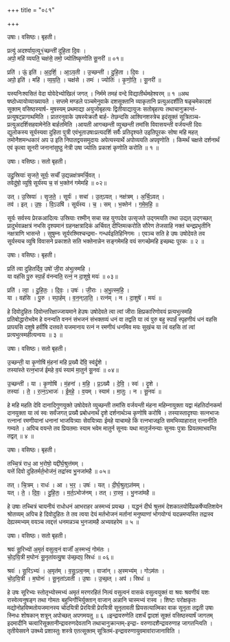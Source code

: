 +++
title = "०८१"

+++


उषाः। वसिष्ठः। बृहती।

प्रत्यु॑ अदर्श्याय॒त्यु१॒॑च्छन्ती॑ दुहि॒ता दि॒वः ।  
अपो॒ महि॑ व्ययति॒ चक्ष॑से॒ तमो॒ ज्योति॑ष्कृणोति सू॒नरी॑ ॥ ०१॥

प्रति॑ । ऊं॒ इति॑ । अ॒द॒र्शि॒ । आ॒ऽय॒ती । उ॒च्छन्ती॑ । दु॒हि॒ता । दि॒वः ।  
अपो॒ इति॑ । महि॑ । व्य॒य॒ति॒ । चक्ष॑से । तमः॑ । ज्योतिः॑ । कृ॒णो॒ति॒ । सू॒नरी॑ ॥

यस्यनिःश्वसितं वेदा योवेदेभ्योखिलं जगत् । निर्ममे तमहं वन्दे विद्यातीर्थमहेश्वरम् ॥ १ ॥अथ षष्ठोध्यायोव्याख्यायते । सप्तमे मण्डले पञ्चमेनुवाके दशसूक्तानि व्याकृतानि प्रत्युअदर्शीति षळृचमेकादशं सूक्तम् वसिष्ठस्यार्ष- मुषस्यम् प्रथमाद्या अयुजोबृहत्यः द्वितीयाद्यायुजः सतोबृहत्यः तथाचानुक्रान्तं-प्रत्युषट्प्रागाथमिति । प्रातरनुवाके उषस्येक्रतौ बार्ह- तेछन्दसि आश्विनशस्त्रेच इदंसूक्तं सूत्रितञ्च-प्रत्युअदर्शिसहवामेनेति बार्हतमिति ।आयती आगच्छन्ती व्युच्छन्ती तमांसि विवासयन्ती वर्जयन्ती दिवः द्युलोकस्य सूर्यस्यवा दुहिता पुत्री एवंभूताउषाःप्रत्यदर्शि सर्वैः प्रतिदृश्यते उइतिपूरकः सोषा महि महत् तमोनैशमन्धकारं अप उ इति निपातद्वयसमुदायः अपेत्यस्यार्थे अपोव्ययति अपवृणोति । किमर्थं चक्षसे दर्शनार्थं एवं कृत्वा सूनरी जनानांसुष्ठु नेत्री उषा ज्योतिः प्रकाशं कृणोति करोति ॥ १ ॥

उषाः। वसिष्ठः। सतो बृहती।

उदु॒स्रियाः॑ सृजते॒ सूर्यः॒ सचाँ॑ उ॒द्यन्नक्ष॑त्रमर्चि॒वत् ।  
तवेदु॑षो॒ व्युषि॒ सूर्य॑स्य च॒ सं भ॒क्तेन॑ गमेमहि ॥ ०२॥

उत् । उ॒स्रियाः॑ । सृ॒ज॒ते॒ । सूर्यः॑ । सचा॑ । उ॒त्ऽयत् । नक्ष॑त्रम् । अ॒र्चि॒ऽवत् ।  
तव॑ । इत् । उ॒षः॒ । वि॒ऽउषि॑ । सूर्य॑स्य । च॒ । सम् । भ॒क्तेन॑ । ग॒मे॒म॒हि॒ ॥

सूर्यः सर्वस्य प्रेरकआदित्यः उस्रियाः रश्मीन् सचा सह युगपदेव उत्सृजते उद्गमयति तथा उद्यत् उद्गच्छत् प्रादुर्भवन्नक्षत्रं नभसि दृश्यमानं ग्रहनक्षत्रादिकं अर्चिवत् दीप्तिमत्करोति सौरेण तेजसाहि नक्तं चन्द्रप्रभृतीनि नक्षत्राणि भासन्ते । सुषुम्नः सूर्यरश्मिश्चन्द्रमा- गन्धर्वइतिहिनिगमः । एवञ्च सति हे उषः उषोदेवते तव सूर्यस्यच व्युषि विवासने प्रकाशते सति भक्तेनान्नेन सङ्गमेमहि वयं सगच्छेमहि इच्छब्दः पूरकः ॥ २ ॥

उषाः। वसिष्ठः। बृहती।

प्रति॑ त्वा दुहितर्दिव॒ उषो॑ जी॒रा अ॑भुत्स्महि ।  
या वह॑सि पु॒रु स्पा॒र्हं व॑नन्वति॒ रत्नं॒ न दा॒शुषे॒ मयः॑ ॥ ०३॥

प्रति॑ । त्वा॒ । दु॒हि॒तः॒ । दि॒वः॒ । उषः॑ । जी॒राः । अ॒भु॒त्स्म॒हि॒ ।  
या । वह॑सि । पु॒रु । स्पा॒र्हम् । व॒न॒न्ऽव॒ति॒ । रत्न॑म् । न । दा॒शुषे॑ । मयः॑ ॥

हे दिवोदुहितः दिवोन्तरिक्षाज्जायमाने हेउषः उषोदेवते त्वा त्वां जीराः क्षिप्रकारिणोवयं प्रत्यभुत्स्महि प्रतिबोद्धारोभवेम हे वनन्वति वननं संभजनं संभक्तव्यं धनं वा तद्वति या त्वं पुरु बहु स्पार्हं स्पृहणीयं धनं वहसि प्रापयसि दशुषे हवींषि दत्तवते यजमानाय रत्नं न रमणीयं धनमिव मयः सुखंच या त्वं वहसि तां त्वां प्रत्यभुत्स्महीत्यन्वयः ॥ ३ ॥

उषाः। वसिष्ठः। सतो बृहती।

उ॒च्छन्ती॒ या कृ॒णोषि॑ मं॒हना॑ महि प्र॒ख्यै दे॑वि॒ स्व॑र्दृ॒शे ।  
तस्या॑स्ते रत्न॒भाज॑ ईमहे व॒यं स्याम॑ मा॒तुर्न सू॒नवः॑ ॥ ०४॥

उ॒च्छन्ती॑ । या । कृ॒णोषि॑ । मं॒हना॑ । म॒हि॒ । प्र॒ऽख्यै । दे॒वि॒ । स्वः॑ । दृ॒शे ।  
तस्याः॑ । ते॒ । र॒त्न॒ऽभाजः॑ । ई॒म॒हे॒ । व॒यम् । स्याम॑ । मा॒तुः । न । सू॒नवः॑ ॥

हे महि महति देवि दानादिगुणयुक्ते उषोदेवते व्युच्छन्ती तमांसि वर्जयन्ती मंहना महिम्नायुक्ता यद्वा मंहतिर्दानकर्मा दानयुक्ता या त्वं स्वः सर्वंजगत् प्रख्यै प्रबोधनार्थं दृशे दर्शनार्थञ्च कृणोषि करोषि । तस्यास्तादृश्याः सत्नभाजः रत्नानां रमणीयानां धनानां भाजयित्र्याः सेवयित्र्याः ईमहे याचामहे किं रत्नभाजइति समभिव्याहारात् रत्नानीति गम्यते । अपिच वयन्ते तव प्रियतमाः स्याम भवेम मातुर्न सूनवः यथा मातुर्जनन्याः सूनवः पुत्राः प्रियतमाभवन्ति तद्वत् ॥ ४ ॥

उषाः। वसिष्ठः। बृहती।

तच्चि॒त्रं राध॒ आ भ॒रोषो॒ यद्दी॑र्घ॒श्रुत्त॑मम् ।  
यत्ते॑ दिवो दुहितर्मर्त॒भोज॑नं॒ तद्रा॑स्व भु॒नजा॑महै ॥ ०५॥

तत् । चि॒त्रम् । राधः॑ । आ । भ॒र॒ । उषः॑ । यत् । दी॒र्घ॒श्रुत्ऽत॑मम् ।  
यत् । ते॒ । दि॒वः॒ । दु॒हि॒तः॒ । म॒र्त॒ऽभोज॑नम् । तत् । रा॒स्व॒ । भु॒नजा॑महै ॥

हे उषाः तच्चित्रं चायनीयं राधोधनं आभराहर अस्मभ्यं प्रयच्छ । यद्धनं दीर्घ श्रुत्तमं देशकालयोर्विप्रकर्षेप्यतिशयेन श्रोतव्यम् अपिच हे दिवोदुहितः ते तव त्वया देयं मर्तभोजनं मर्तानां मनुष्याणां भोगयोग्यं यदन्नमप्यस्ति तद्रास्व देह्यस्मभ्यम् वयञ्च त्वद्दत्तं धनमन्नञ्च भुनजामहै अभ्यवहरेम ॥ ५ ॥

उषाः। वसिष्ठः। सतो बृहती।

श्रवः॑ सू॒रिभ्यो॑ अ॒मृतं॑ वसुत्व॒नं वाजाँ॑ अ॒स्मभ्यं॒ गोम॑तः ।  
चो॒द॒यि॒त्री म॒घोनः॑ सू॒नृता॑वत्यु॒षा उ॑च्छ॒दप॒ स्रिधः॑ ॥ ०६॥

श्रवः॑ । सू॒रिऽभ्यः॑ । अ॒मृत॑म् । व॒सु॒ऽत्व॒नम् । वाजा॑न् । अ॒स्मभ्य॑म् । गोऽम॑तः ।  
चो॒द॒यि॒त्री । म॒घोनः॑ । सू॒नृता॑ऽवती । उ॒षाः । उ॒च्छ॒त् । अप॑ । स्रिधः॑ ॥

हे उषः सूरिभ्यः स्तोतृभ्योस्मभ्यं अमृतं मरणरहितं नित्यं वसुत्वनं वासकं वसुत्वयुक्तं वा श्रवः श्रवणीयं यशः रास्वेत्यनुषङ्ग तथा गोमतः बहुभिर्गोभिर्युक्तान् वाजान् अन्नानि चास्मभ्यं रास्व । शिष्टः परोक्षकृतः मद्योनोहविष्मतोयजमानस्य चोदयित्री प्रेरयित्री प्रेरयित्री सूनृतावती प्रियसत्यात्मिका वाक सूनृता तद्वती उषाः स्निधः शोषकान् शत्रून् अपोच्छत् अपगमयतु ॥ ६ ॥इन्द्रावरुणेति दशर्चं द्वादशं सूक्तं वसिष्ठस्यार्षं जागतम् इदमादीनि चत्वारिसूक्तानीन्द्रावरुणदेवतानि तथाचानुक्रान्तम्-इन्द्रा- वरुणादशैन्द्रावरुणाह जागतन्त्विति । तृतीयेसवने उक्थ्ये प्रशास्तुः शस्त्रे एतत्सूक्तम् सूत्रितमं-इन्द्रावरुणायुवमावांराजानाविति ।
